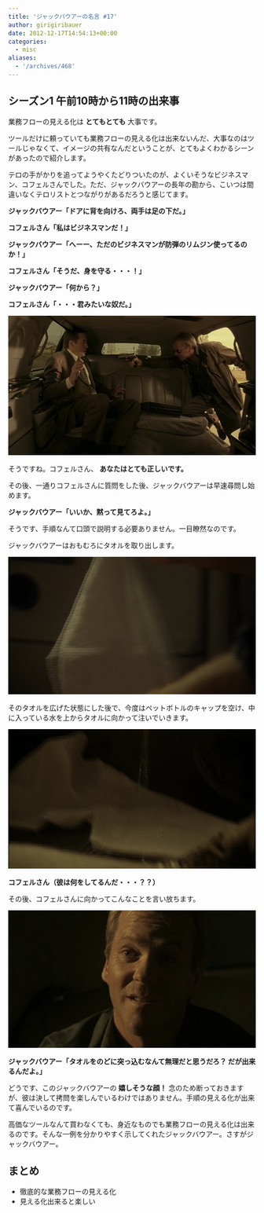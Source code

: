 ```yaml
---
title: 'ジャックバウアーの名言 #17'
author: girigiribauer
date: 2012-12-17T14:54:13+00:00
categories:
  - misc
aliases:
  - '/archives/468'
---
```

## シーズン1 午前10時から11時の出来事

業務フローの見える化は **とてもとても** 大事です。

ツールだけに頼っていても業務フローの見える化は出来ないんだ、大事なのはツールじゃなくて、イメージの共有なんだということが、とてもよくわかるシーンがあったので紹介します。

テロの手がかりを追ってようやくたどりついたのが、よくいそうなビジネスマン、コフェルさんでした。ただ、ジャックバウアーの長年の勘から、こいつは間違いなくテロリストとつながりがあるだろうと感じてます。

**ジャックバウアー「ドアに背を向けろ、両手は足の下だ。」**

**コフェルさん「私はビジネスマンだ！」**

**ジャックバウアー「へーー、ただのビジネスマンが防弾のリムジン使ってるのか！」**

**コフェルさん「そうだ、身を守る・・・！」**

**ジャックバウアー「何から？」**

**コフェルさん「・・・君みたいな奴だ。」**

![コフェルさん「・・・君みたいな奴だ。」](resource01.jpg)

そうですね。コフェルさん、 **あなたはとても正しいです。**

その後、一通りコフェルさんに質問をした後、ジャックバウアーは早速尋問し始めます。

**ジャックバウアー「いいか、黙って見てろよ。」**

そうです、手順なんて口頭で説明する必要ありません。一目瞭然なのです。

ジャックバウアーはおもむろにタオルを取り出します。

![](resource02.jpg)

そのタオルを広げた状態にした後で、今度はペットボトルのキャップを空け、中に入っている水を上からタオルに向かって注いでいきます。

![](resource03.jpg)

**コフェルさん（彼は何をしてるんだ・・・？？）**

その後、コフェルさんに向かってこんなことを言い放ちます。

![ジャックバウアー「タオルをのどに突っ込むなんて無理だと思うだろ？ だが出来るんだよ。」](resource04.jpg)

**ジャックバウアー「タオルをのどに突っ込むなんて無理だと思うだろ？ だが出来るんだよ。」**

どうです、このジャックバウアーの **嬉しそうな顔！** 念のため断っておきますが、彼は決して拷問を楽しんでいるわけではありません。手順の見える化が出来て喜んでいるのです。

高価なツールなんて買わなくても、身近なものでも業務フローの見える化は出来るのです。そんな一例を分かりやすく示してくれたジャックバウアー。さすがジャックバウアー。

## まとめ

- 徹底的な業務フローの見える化
- 見える化出来ると楽しい
